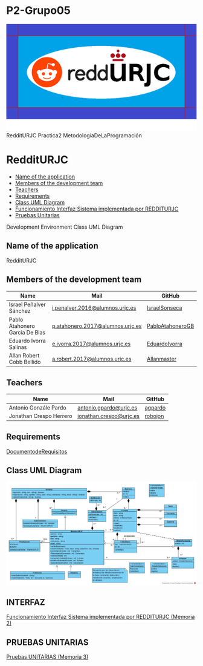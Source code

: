 #  P2-Grupo05
<img src="./imagenes/repository-open-graph-template.png">
 RedditURJC Practica2 MetodologíaDeLaProgramación
 
# RedditURJC
 - [Name of the application](#Name-of-the-application)
 - [Members of the development team](#Members-of-the-development-team)
 - [Teachers](#Teachers)
 - [Requirements](#Requirements)
 - [Class UML Diagram](#Class-UML-Diagram)
 - [Funcionamiento Interfaz Sistema implementada por REDDITURJC](#INTERFAZ)
 - [Pruebas Unitarias](#Pruebas-unitarias)




Development Environment
Class UML Diagram

## Name of the  application ##
RedditURJC

## Members of the development team ##
| Name | Mail | GitHub |
| ---- | ---- | ------ |
| Israel Peñalver Sánchez | i.penalver.2016@alumnos.urjc.es | [IsraelSonseca](https://github.com/IsraelSonseca) |
| Pablo Atahonero Garcia De Blas |	p.atahonero.2017@alumnos.urjc.es |	[PabloAtahoneroGB](https://github.com/PabloAtahoneroGB) |
| Eduardo Ivorra Salinas |	e.ivorra.2017@alumnos.urjc.es |	[EduardoIvorra](https://github.com/EduardoIvorra) |
| Allan Robert Cobb Bellido |	a.robert.2017@alumnos.urjc.es|	[Allanmaster](https://github.com/Allanmaster) |

## Teachers ##
| Name | Mail | GitHub |
| ---- | ---- | ------ |
| Antonio Gonzále Pardo | antonio.gpardo@urjc.es | [agpardo](https://github.com/agpardo) |
| Jonathan Crespo Herrero |	jonathan.crespo@urjc.es |	[robojon](https://github.com/robojon) |


## Requirements ##
[DocumentodeRequisitos](./doc/Enunciado_P1-editado.pdf)

## Class UML Diagram ##
<img src="./imagenes/classDiagram.png">

## INTERFAZ ##
[Funcionamiento Interfaz Sistema implementada por REDDITURJC (Memoria 2)](./doc/memoria.pdf)

## PRUEBAS UNITARIAS ##
[Pruebas UNITARIAS (Memoria 3)](./doc/memoria3.pdf)
